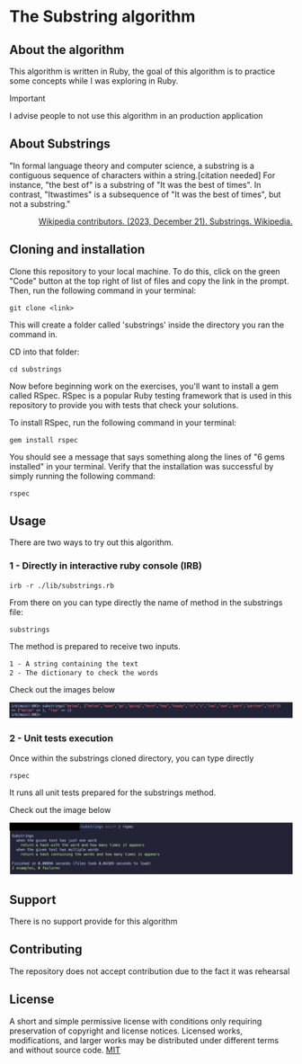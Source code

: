 # The Substring algorithm

## About the algorithm

This algorithm is written in Ruby, the goal of this algorithm is to practice some concepts while I was exploring in Ruby.

> [!IMPORTANT]
> I advise people to not use this algorithm in an production application

## About Substrings

"In formal language theory and computer science, a substring is a contiguous sequence of characters within a string.[citation needed] For instance, "the best of" is a substring of "It was the best of times". In contrast, "Itwastimes" is a subsequence of "It was the best of times", but not a substring."

<p align="right">
    <a href="https://en.wikipedia.org/wiki/Substring">Wikipedia contributors. (2023, December 21). Substrings. Wikipedia.</a>
</p>


## Cloning and installation

Clone this repository to your local machine. To do this, click on the green "Code" button at the top right of list of files and copy the link in the prompt. Then, run the following command in your terminal:

    git clone <link>

This will create a folder called 'substrings' inside the directory you ran the command in.

CD into that folder:

    cd substrings

Now before beginning work on the exercises, you'll want to install a gem called RSpec. RSpec is a popular Ruby testing framework that is used in this repository to provide you with tests that check your solutions.

To install RSpec, run the following command in your terminal:

    gem install rspec

You should see a message that says something along the lines of "6 gems installed" in your terminal. Verify that the installation was successful by simply running the following command:

    rspec

## Usage

There are two ways to try out this algorithm.

### 1 - Directly in interactive ruby console (IRB)

    irb -r ./lib/substrings.rb

From there on you can type directly the name of method in the substrings file:

    substrings

The method is prepared to receive two inputs.

    1 - A string containing the text
    2 - The dictionary to check the words

Check out the images below

![irb substrings method usage](assets/img/substrings_usage.png)

### 2 - Unit tests execution

Once within the substrings cloned directory, you can type directly

    rspec

It runs all unit tests prepared for the substrings method.

Check out the image below

![rspec unit tests execution](assets/img/rspec_execution.png)

## Support

There is no support provide for this algorithm

## Contributing

The repository does not accept contribution due to the fact it was rehearsal

## License

A short and simple permissive license with conditions only requiring preservation of copyright and license notices. Licensed works, modifications, and larger works may be distributed under different terms and without source code. [MIT](LICENSE)
